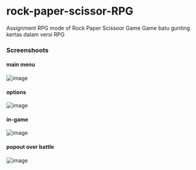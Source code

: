 # rock-paper-scissor-RPG
Assignment RPG mode of Rock Paper Scissoor Game
Game batu gunting kertas dalam versi RPG

### Screenshoots
#### main menu

![image](https://user-images.githubusercontent.com/80052655/232627148-14406da1-0bf3-4208-bf11-0686868d7560.png)

#### options

![image](https://user-images.githubusercontent.com/80052655/232627213-df046a3c-8468-489e-b75e-290195d96f1d.png)

#### in-game

![image](https://user-images.githubusercontent.com/80052655/232627250-aaefd694-d040-4af5-b01e-5a6a677205b5.png)

#### popout over battle

![image](https://user-images.githubusercontent.com/80052655/232627381-9697a7be-837e-4f52-93bc-639d4f200cd1.png)
